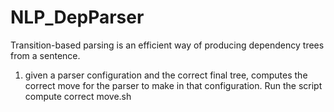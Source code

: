 # NLP_DepParser
Transition-based parsing is an efficient way of producing dependency trees from a sentence. 

1. given a parser configuration and the correct final tree, computes the correct move for the parser to make in that configuration. Run the script compute correct move.sh
